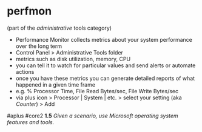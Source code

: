 # perfmon
(part of the *administrative* tools category)

- Performance Monitor collects metrics about your system performance over the long term
- Control Panel > Administrative Tools folder
- metrics such as disk utilization, memory, CPU 
- you can tell it to watch for particular values and send alerts or automate actions 
- once you have these metrics you can generate detailed reports of what happened in a given time frame 
- e.g. % Processor Time, File Read Bytes/sec, File Write Bytes/sec 
- via plus icon > Processor | System | etc. > select your setting (aka *Counter*) > Add

#aplus #core2 **1.5** *Given a scenario, use Microsoft operating system features and tools.* 
